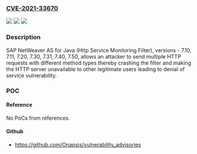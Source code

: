 ### [CVE-2021-33670](https://cve.mitre.org/cgi-bin/cvename.cgi?name=CVE-2021-33670)
![](https://img.shields.io/static/v1?label=Product&message=SAP%20NetWeaver%20AS%20for%20Java%20(Http%20Service)&color=blue)
![](https://img.shields.io/static/v1?label=Version&message=%3C7.10%20&color=brighgreen)
![](https://img.shields.io/static/v1?label=Vulnerability&message=Denial%20of%20Service&color=brighgreen)

### Description

SAP NetWeaver AS for Java (Http Service Monitoring Filter), versions - 7.10, 7.11, 7.20, 7.30, 7.31, 7.40, 7.50, allows an attacker to send multiple HTTP requests with different method types thereby crashing the filter and making the HTTP server unavailable to other legitimate users leading to denial of service vulnerability.

### POC

#### Reference
No PoCs from references.

#### Github
- https://github.com/Onapsis/vulnerability_advisories

